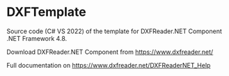 # DXFTemplate
Source code (C# VS 2022) of the template for DXFReader.NET Component .NET Framework 4.8.

Download DXFReader.NET Component from https://www.dxfreader.net/

Full documentation on https://www.dxfreader.net/DXFReaderNET_Help

